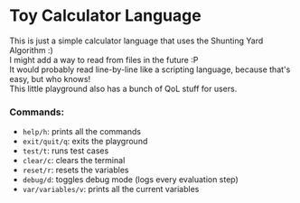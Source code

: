 # Toy Calculator Language
This is just a simple calculator language that uses the Shunting Yard Algorithm \:)\
I might add a way to read from files in the future \:P\
It would probably read line-by-line like a scripting language, because that's easy, but who knows!\
This little playground also has a bunch of QoL stuff for users.

### Commands:
- `help/h`: prints all the commands
- `exit/quit/q`: exits the playground
- `test/t`: runs test cases
- `clear/c`: clears the terminal
- `reset/r`: resets the variables
- `debug/d`: toggles debug mode (logs every evaluation step)
- `var/variables/v`: prints all the current variables
